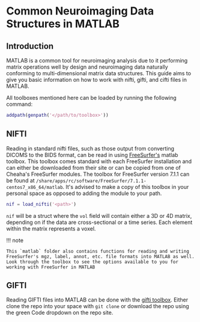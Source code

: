 # Common Neuroimaging Data Structures in MATLAB

## Introduction

MATLAB is a common tool for neuroimaging analysis due to it performing matrix operations well by design and neuroimaging data naturally conforming to multi-dimensional matrix data structures. This guide aims to give you basic information on how to work with nifti, gifti, and cifti files in MATLAB.

All toolboxes mentioned here can be loaded by running the following command:

``` matlab
addpath(genpath('</path/to/toolbox>'))
```

## NIFTI

Reading in standard nifti files, such as those output from converting DICOMS to the BIDS format, can be read in using [FreeSurfer's](https://surfer.nmr.mgh.harvard.edu/) matlab toolbox. This toolbox comes standard with each FreeSurfer installation and can either be downloaded from their site or can be copied from one of Cheaha's FreeSurfer modules. The toolbox for FreeSurfer version 7.1.1 can be found at `/share/apps/rc/software/FreeSurfer/7.1.1-centos7_x86_64/matlab`. It's advised to make a copy of this toolbox in your personal space as opposed to adding the module to your path.

``` matlab
nif = load_nifti('<path>')
```

`nif` will be a struct where the `vol` field will contain either a 3D or 4D matrix, depending on if the data are cross-sectional or a time series. Each element within the matrix represents a voxel.

<!-- markdownlint-disable MD046 -->
!!! note

    This `matlab` folder also contains functions for reading and writing FreeSurfer's mgz, label, annot, etc. file formats into MATLAB as well. Look through the toolbox to see the options available to you for working with FreeSurfer in MATLAB
<!-- markdownlint-enable MD046 -->

## GIFTI

Reading GIFTI files into MATLAB can be done with the [gifti toolbox](https://github.com/gllmflndn/gifti). Either clone the repo into your space with `git clone` or download the repo using the green Code dropdown on the repo site.
